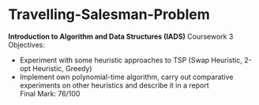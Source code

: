 # Travelling-Salesman-Problem
**Introduction to Algorithm and Data Structures (IADS)** Coursework 3<br />
Objectives:<br />
- Experiment with some heuristic approaches to TSP (Swap Heuristic, 2-opt Heuristic, Greedy)<br />
- Implement own polynomial-time algorithm, carry out comparative experiments on other heuristics and describe it in a report<br />
Final Mark: 76/100
